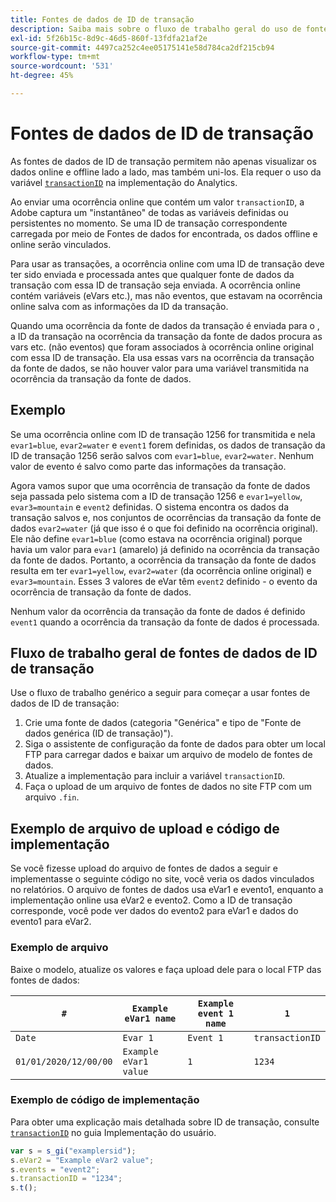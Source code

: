 ```yaml
---
title: Fontes de dados de ID de transação
description: Saiba mais sobre o fluxo de trabalho geral do uso de fontes de dados de ID de transação.
exl-id: 5f26b15c-8d9c-46d5-860f-13fdfa21af2e
source-git-commit: 4497ca252c4ee05175141e58d784ca2df215cb94
workflow-type: tm+mt
source-wordcount: '531'
ht-degree: 45%

---
```


# Fontes de dados de ID de transação

As fontes de dados de ID de transação permitem não apenas visualizar os dados online e offline lado a lado, mas também uni-los. Ela requer o uso da variável [`transactionID`](/help/implement/vars/page-vars/transactionid.md) na implementação do Analytics.

Ao enviar uma ocorrência online que contém um valor `transactionID`, a Adobe captura um &quot;instantâneo&quot; de todas as variáveis definidas ou persistentes no momento. Se uma ID de transação correspondente carregada por meio de Fontes de dados for encontrada, os dados offline e online serão vinculados.

Para usar as transações, a ocorrência online com uma ID de transação deve ter sido enviada e processada antes que qualquer fonte de dados da transação com essa ID de transação seja enviada. A ocorrência online contém variáveis (eVars etc.), mas não eventos, que estavam na ocorrência online salva com as informações da ID da transação.

Quando uma ocorrência da fonte de dados da transação é enviada para o , a ID da transação na ocorrência da transação da fonte de dados procura as vars etc. (não eventos) que foram associados à ocorrência online original com essa ID de transação. Ela usa essas vars na ocorrência da transação da fonte de dados, se não houver valor para uma variável transmitida na ocorrência da transação da fonte de dados.

## Exemplo

Se uma ocorrência online com ID de transação 1256 for transmitida e nela `evar1=blue`, `evar2=water` e `event1` forem definidas, os dados de transação da ID de transação 1256 serão salvos com `evar1=blue`, `evar2=water`. Nenhum valor de evento é salvo como parte das informações da transação.

Agora vamos supor que uma ocorrência de transação da fonte de dados seja passada pelo sistema com a ID de transação 1256 e `evar1=yellow`, `evar3=mountain` e `event2` definidas. O sistema encontra os dados da transação salvos e, nos conjuntos de ocorrências da transação da fonte de dados `evar2=water` (já que isso é o que foi definido na ocorrência original). Ele não define `evar1=blue` (como estava na ocorrência original) porque havia um valor para `evar1` (amarelo) já definido na ocorrência da transação da fonte de dados.  Portanto, a ocorrência da transação da fonte de dados resulta em ter `evar1=yellow`, `evar2=water` (da ocorrência online original) e `evar3=mountain`. Esses 3 valores de eVar têm `event2` definido - o evento da ocorrência de transação da fonte de dados.

Nenhum valor da ocorrência da transação da fonte de dados é definido `event1` quando a ocorrência da transação da fonte de dados é processada.

## Fluxo de trabalho geral de fontes de dados de ID de transação

Use o fluxo de trabalho genérico a seguir para começar a usar fontes de dados de ID de transação:

1. Crie uma fonte de dados (categoria &quot;Genérica&quot; e tipo de &quot;Fonte de dados genérica (ID de transação)&quot;).
1. Siga o assistente de configuração da fonte de dados para obter um local FTP para carregar dados e baixar um arquivo de modelo de fontes de dados.
1. Atualize a implementação para incluir a variável `transactionID`.
1. Faça o upload de um arquivo de fontes de dados no site FTP com um arquivo `.fin`.

## Exemplo de arquivo de upload e código de implementação

Se você fizesse upload do arquivo de fontes de dados a seguir e implementasse o seguinte código no site, você veria os dados vinculados no relatórios. O arquivo de fontes de dados usa eVar1 e evento1, enquanto a implementação online usa eVar2 e evento2. Como a ID de transação corresponde, você pode ver dados do evento2 para eVar1 e dados do evento1 para eVar2.

### Exemplo de arquivo

Baixe o modelo, atualize os valores e faça upload dele para o local FTP das fontes de dados:

| `#` | `Example eVar1 name` | `Example event 1 name` | `1` |
|---|---|---|---|
| `Date` | `Evar 1` | `Event 1` | `transactionID` |
| `01/01/2020/12/00/00` | `Example eVar1 value` | `1` | `1234` |

### Exemplo de código de implementação

Para obter uma explicação mais detalhada sobre ID de transação, consulte [`transactionID`](/help/implement/vars/page-vars/transactionid.md) no guia Implementação do usuário.

```js
var s = s_gi("examplersid");
s.eVar2 = "Example eVar2 value";
s.events = "event2";
s.transactionID = "1234";
s.t();
```
